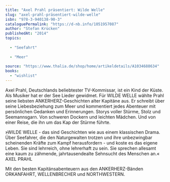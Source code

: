 ```yaml
---
title: "Axel Prahl präsentiert: Wilde Welle"
slug: "axel-prahl-präsentiert-wilde-welle"
isbn: "978-3-940138-90-3"
cataloguePermalink: "https://d-nb.info/1051957087"
author: "Stefan Krücken"
publishedAt: "2014"
topics:
  
  - "Seefahrt"
    
  - "Meer"
    
source: "https://www.thalia.de/shop/home/artikeldetails/A1034688634"
books: 
  - "wishlist"
---
```

Axel Prahl, Deutschlands beliebtester TV-Kommissar, ist ein Kind der Küste. 
Als Musiker hat er der See Lieder gewidmet. Für WILDE WELLE wählte Prahl seine 
liebsten ANKERHERZ-Geschichten alter Kapitäne aus. Er schreibt über seine 
Liebesbeziehung zum Meer und kommentiert jedes Abenteuer mit persönlichen 
Gedanken und Erinnerungen. Storys voller Stürme, Stolz und Seemannsgarn. Von 
schweren Dockern und leichten Mädchen. Und von einer Reise, die ihn um das Kap 
der Stürme führte.

»WILDE WELLE - das sind Geschichten wie aus einem klassischen Drama. Über 
Seefahrer, die den Naturgewalten trotzen und ihre unbezwingbar scheinenden 
Kräfte zum Kampf herausfordern - und koste es das eigene Leben. Sie sind 
lehrreich, ohne lehrerhaft zu sein. Sie sprechen allesamt eine kaum zu 
zähmende, jahrtausendealte Sehnsucht des Menschen an.« AXEL PRAHL

Mit den besten Kapitänsabenteuern aus den ANKERHERZ-Bänden ORKANFAHRT, 
WELLENBRECHER und NORTHWESTERN.